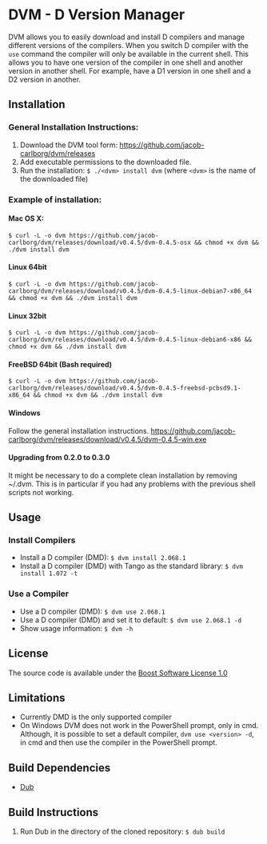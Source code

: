 # DVM - D Version Manager

DVM allows you to easily download and install D compilers and manage different versions of the
compilers. When you switch D compiler with the `use` command the compiler will only be
available in the current shell. This allows you to have one version of the compiler in one
shell and another version in another shell. For example, have a D1 version in one shell and a
D2 version in another.

## Installation

### General Installation Instructions:

1. Download the DVM tool form: https://github.com/jacob-carlborg/dvm/releases
2. Add executable permissions to the downloaded file.
3. Run the installation: `$ ./<dvm> install dvm` (where `<dvm>` is the name of the downloaded file)

### Example of installation:

#### Mac OS X:

    $ curl -L -o dvm https://github.com/jacob-carlborg/dvm/releases/download/v0.4.5/dvm-0.4.5-osx && chmod +x dvm && ./dvm install dvm

#### Linux 64bit

    $ curl -L -o dvm https://github.com/jacob-carlborg/dvm/releases/download/v0.4.5/dvm-0.4.5-linux-debian7-x86_64 && chmod +x dvm && ./dvm install dvm

#### Linux 32bit

    $ curl -L -o dvm https://github.com/jacob-carlborg/dvm/releases/download/v0.4.5/dvm-0.4.5-linux-debian6-x86 && chmod +x dvm && ./dvm install dvm

#### FreeBSD 64bit (Bash required)

    $ curl -L -o dvm https://github.com/jacob-carlborg/dvm/releases/download/v0.4.5/dvm-0.4.5-freebsd-pcbsd9.1-x86_64 && chmod +x dvm && ./dvm install dvm

#### Windows

Follow the general installation instructions.
https://github.com/jacob-carlborg/dvm/releases/download/v0.4.5/dvm-0.4.5-win.exe

#### Upgrading from 0.2.0 to 0.3.0

It might be necessary to do a complete clean installation by removing ~/.dvm. This is in
particular if you had any problems with the previous shell scripts not working.

## Usage

### Install Compilers

* Install a D compiler (DMD): `$ dvm install 2.068.1`
* Install a D compiler (DMD) with Tango as the standard library: `$ dvm install 1.072 -t`

### Use a Compiler

* Use a D compiler (DMD): `$ dvm use 2.068.1`
* Use a D compiler (DMD) and set it to default: `$ dvm use 2.068.1 -d`
* Show usage information: `$ dvm -h`

## License

The source code is available under the [Boost Software License 1.0](http://www.boost.org/LICENSE_1_0.txt)

## Limitations

* Currently DMD is the only supported compiler
* On Windows DVM does not work in the PowerShell prompt, only in cmd. Although,
  it is possible to set a default compiler, `dvm use <version> -d`, in cmd and
  then use the compiler in the PowerShell prompt.

## Build Dependencies

* [Dub](http://code.dlang.org/download)

## Build Instructions

1. Run Dub in the directory of the cloned repository: `$ dub build`
